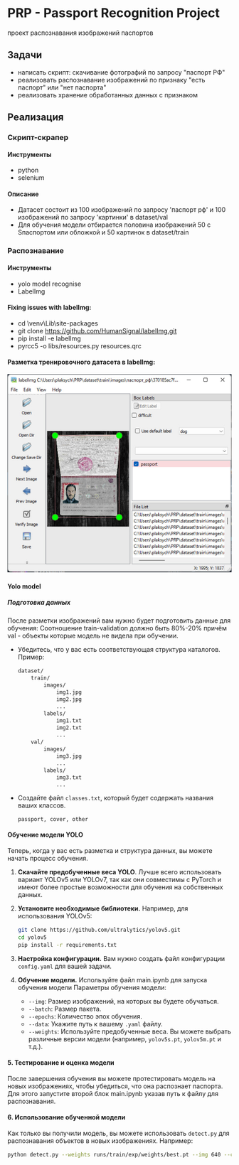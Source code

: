 # PRP - Passport Recognition Project

проект распознавания изображений паспортов

## Задачи

- написать скрипт: скачивание фотографий по запросу "паспорт РФ"
- реализовать распознавание изображений по признаку "есть паспорт" или "нет паспорта"
- реализовать хранение обработанных данных с признаком

## Реализация

### Скрипт-скрапер

#### Инструменты

- python
- selenium

#### Описание

- Датасет состоит из 100 изображений по запросу 'паспорт рф' и 100 изображений по запросу 'картинки' в dataset/val
- Для обучения модели отбирается половина изображений 50 c Sпаспортом или обложкой и 50 картинок в dataset/train

### Распознавание

#### Инструменты

- yolo model recognise
- LabelImg

#### Fixing issues with labelImg:

- cd \venv\Lib\site-packages
- git clone https://github.com/HumanSignal/labelImg.git
- pip install -e labelImg
- pyrcc5 -o libs/resources.py resources.qrc

#### Разметка тренировочного датасета в labelImg:

![alt text](image.png)

#### Yolo model

##### Подготовка данных

После разметки изображений вам нужно будет подготовить данные для обучения:
Соотношение train-validation должно быть 80%-20% причём val - объекты которые модель не видела при обучении.

- Убедитесь, что у вас есть соответствующая структура каталогов. Пример:
    ```
    dataset/
        train/
            images/
                img1.jpg
                img2.jpg
                ...
            labels/
                img1.txt
                img2.txt
                ...
        val/
            images/
                img3.jpg
                ...
            labels/
                img3.txt
                ...
    ```

- Создайте файл `classes.txt`, который будет содержать названия ваших классов.
    ```
    passport, cover, other
    ```

#### Обучение модели YOLO

Теперь, когда у вас есть разметка и структура данных, вы можете начать процесс обучения.

1. **Скачайте предобученные веса YOLO**. Лучше всего использовать вариант YOLOv5 или YOLOv7, так как они совместимы с PyTorch и имеют более простые возможности для обучения на собственных данных.

2. **Установите необходимые библиотеки.** Например, для использования YOLOv5:
    ```bash
    git clone https://github.com/ultralytics/yolov5.git
    cd yolov5
    pip install -r requirements.txt
    ```

3. **Настройка конфигурации.**
   Вам нужно создать файл конфигурации `config.yaml` для вашей задачи.

4. **Обучение модели.**
   Используйте файл main.ipynb для запуска обучения модели
   Параметры обучения модели:

   - `--img`: Размер изображений, на которых вы будете обучаться.
   - `--batch`: Размер пакета.
   - `--epochs`: Количество эпох обучения.
   - `--data`: Укажите путь к вашему `.yaml` файлу.
   - `--weights`: Используйте предобученные веса. Вы можете выбрать различные версии модели (например, `yolov5s.pt`, `yolov5m.pt` и т.д.).

#### 5. Тестирование и оценка модели

После завершения обучения вы можете протестировать модель на новых изображениях, чтобы убедиться, что она распознает паспорта.
Для этого запустите второй блок main.ipynb указав путь к файлу для распознавания.

#### 6. Использование обученной модели

Как только вы получили модель, вы можете использовать `detect.py` для распознавания объектов в новых изображениях. Например:
```bash
python detect.py --weights runs/train/exp/weights/best.pt --img 640 --conf 0.25 --source path_to_your_image.jpg
```